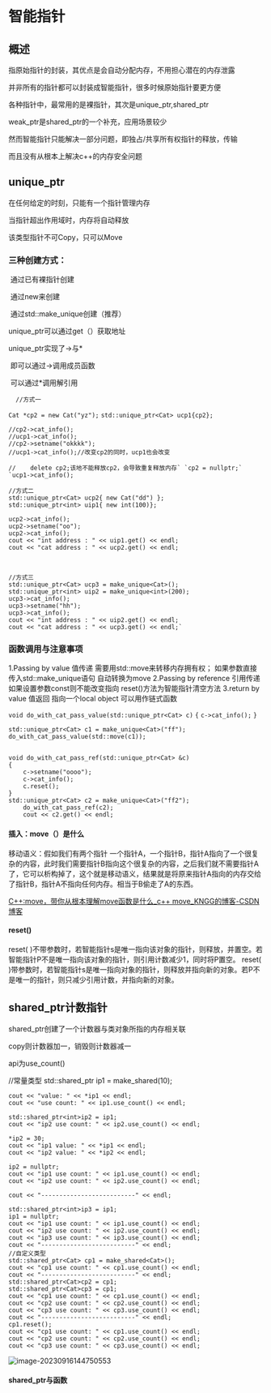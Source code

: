 # 智能指针

## 概述

指原始指针的封装，其优点是会自动分配内存，不用担心潜在的内存泄露



并非所有的指针都可以封装成智能指针，很多时候原始指针要更方便

各种指针中，最常用的是裸指针，其次是unique_ptr,shared_ptr

weak_ptr是shared_ptr的一个补充，应用场景较少



然而智能指针只能解决一部分问题，即独占/共享所有权指针的释放，传输

而且没有从根本上解决c++的内存安全问题



## unique_ptr

在任何给定的时刻，只能有一个指针管理内存

当指针超出作用域时，内存将自动释放

该类型指针不可Copy，只可以Move



### 三种创建方式：

​	通过已有裸指针创建

​	通过new来创建

​    通过std::make_unique创建（推荐）

unique_ptr可以通过get（）获取地址

unique_ptr实现了->与*

​	即可以通过->调用成员函数

​	可以通过*调用解引用

``	//方式一``	

`Cat *cp2 = new Cat("yz");`
`std::unique_ptr<Cat> ucp1{cp2};`

	//cp2->cat_info();
	//ucp1->cat_info();
	//cp2->setname("okkkk");
	//ucp1->cat_info();//改变cp2的同时，ucp1也会改变

``//	delete cp2;该地不能释放cp2，会导致重复释放内存`
	`cp2 = nullptr;`
	`ucp1->cat_info();``

	//方式二
	std::unique_ptr<Cat> ucp2{ new Cat("dd") };
	std::unique_ptr<int> uip1{ new int(100)};
	
	ucp2->cat_info();
	ucp2->setname("oo");
	ucp2->cat_info();
	cout << "int address : " << uip1.get() << endl;
	cout << "cat address : " << ucp2.get() << endl;



	//方式三
	std::unique_ptr<Cat> ucp3 = make_unique<Cat>();
	std::unique_ptr<int> uip2 = make_unique<int>(200);
	ucp3->cat_info();
	ucp3->setname("hh");
	ucp3->cat_info();
	cout << "int address : " << uip2.get() << endl;
	cout << "cat address : " << ucp3.get() << endl;`

### 函数调用与注意事项

1.Passing by value 值传递
需要用std::move来转移内存拥有权；
如果参数直接传入std::make_unique语句 自动转换为move
2.Passing by reference 引用传递
如果设置参数const则不能改变指向
reset()方法为智能指针清空方法
3.return by value 值返回
指向一个local object
可以用作链式函数

`void do_with_cat_pass_value(std::unique_ptr<Cat> c)`
`{`
	`c->cat_info();`
`}`

	std::unique_ptr<Cat> c1 = make_unique<Cat>("ff");
	do_with_cat_pass_value(std::move(c1));
	
	
	void do_with_cat_pass_ref(std::unique_ptr<Cat> &c)
	{
		c->setname("oooo");
		c->cat_info();
		c.reset();
	}
	std::unique_ptr<Cat> c2 = make_unique<Cat>("ff2");
		do_with_cat_pass_ref(c2);
		cout << c2.get() << endl;

#### 插入：move（）是什么

移动语义：假如我们有两个指针 一个指针A，一个指针B，指针A指向了一个很复杂的内容，此时我们需要指针B指向这个很复杂的内容，之后我们就不需要指针A了，它可以析构掉了，这个就是移动语义，结果就是将原来指针A指向的内存交给了指针B，指针A不指向任何内存。相当于B偷走了A的东西。

[C++:move，带你从根本理解move函数是什么_c++ move_KNGG的博客-CSDN博客](https://blog.csdn.net/qq_51568363/article/details/124285294?ops_request_misc=%7B%22request%5Fid%22%3A%22169483012316800227457257%22%2C%22scm%22%3A%2220140713.130102334..%22%7D&request_id=169483012316800227457257&biz_id=0&utm_medium=distribute.pc_search_result.none-task-blog-2~all~baidu_landing_v2~default-1-124285294-null-null.142^v94^insert_down28v1&utm_term=c%2B%2Bmove（）&spm=1018.2226.3001.4187)

#### reset()

reset( )不带参数时，若智能指针s是唯一指向该对象的指针，则释放，并置空。若智能指针P不是唯一指向该对象的指针，则引用计数减少1，同时将P置空。
reset( )带参数时，若智能指针s是唯一指向对象的指针，则释放并指向新的对象。若P不是唯一的指针，则只减少引用计数，并指向新的对象。

## shared_ptr计数指针



shared_ptr创建了一个计数器与类对象所指的内存相关联

copy则计数器加一，销毁则计数器减一

api为use_count()

//常量类型
	std::shared_ptr<int> ip1 = make_shared<int>(10);

	cout << "value: " << *ip1 << endl;
	cout << "use count: " << ip1.use_count() << endl;
	
	std::shared_ptr<int>ip2 = ip1;
	cout << "ip2 use count: " << ip2.use_count() << endl;
	
	*ip2 = 30;
	cout << "ip1 value: " << *ip1 << endl;
	cout << "ip2 value: " << *ip2 << endl;
	
	ip2 = nullptr;
	cout << "ip1 use count: " << ip1.use_count() << endl;
	cout << "ip2 use count: " << ip2.use_count() << endl;
	
	cout << "--------------------------" << endl;
	
	std::shared_ptr<int>ip3 = ip1;
	ip1 = nullptr;
	cout << "ip1 use count: " << ip1.use_count() << endl;
	cout << "ip2 use count: " << ip2.use_count() << endl;
	cout << "ip3 use count: " << ip3.use_count() << endl;
	cout << "--------------------------" << endl;
	//自定义类型
	std::shared_ptr<Cat> cp1 = make_shared<Cat>();
	cout << "cp1 use count: " << cp1.use_count() << endl;
	cout << "--------------------------" << endl;
	std::shared_ptr<Cat>cp2 = cp1;
	std::shared_ptr<Cat>cp3 = cp1;
	cout << "cp1 use count: " << cp1.use_count() << endl;
	cout << "cp2 use count: " << cp2.use_count() << endl;
	cout << "cp3 use count: " << cp3.use_count() << endl;
	cout << "--------------------------" << endl;
	cp1.reset();
	cout << "cp1 use count: " << cp1.use_count() << endl;
	cout << "cp2 use count: " << cp2.use_count() << endl;
	cout << "cp3 use count: " << cp3.use_count() << endl;

![image-20230916144750553](C:\Users\23060\AppData\Roaming\Typora\typora-user-images\image-20230916144750553.png)

#### shared_ptr与函数

